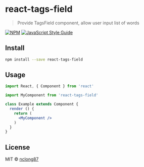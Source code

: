 # react-tags-field

> Provide TagsField component, allow user input list of words

[![NPM](https://img.shields.io/npm/v/react-tags-field.svg)](https://www.npmjs.com/package/react-tags-field) [![JavaScript Style Guide](https://img.shields.io/badge/code_style-standard-brightgreen.svg)](https://standardjs.com)

## Install

```bash
npm install --save react-tags-field
```

## Usage

```jsx
import React, { Component } from 'react'

import MyComponent from 'react-tags-field'

class Example extends Component {
  render () {
    return (
      <MyComponent />
    )
  }
}
```

## License

MIT © [nclong87](https://github.com/nclong87)
